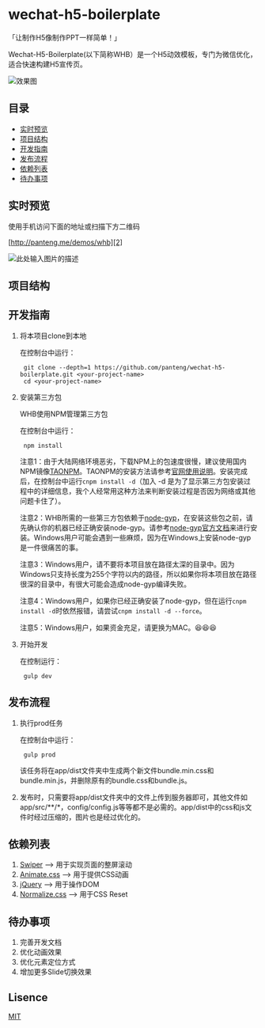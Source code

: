# wechat-h5-boilerplate

「让制作H5像制作PPT一样简单！」

Wechat-H5-Boilerplate(以下简称WHB）是一个H5动效模板，专门为微信优化，适合快速构建H5宣传页。

![效果图][1]

## 目录

 - [实时预览](#live-preview)
 - [项目结构](#project-structure)
 - [开发指南](#development)
 - [发布流程](#production)
 - [依赖列表](#dependencies)
 - [待办事项](#to-dos)

## 实时预览

使用手机访问下面的地址或扫描下方二维码

[http://panteng.me/demos/whb][2]

![此处输入图片的描述][3]

## 项目结构

## 开发指南

1. 将本项目clone到本地

    在控制台中运行：

        git clone --depth=1 https://github.com/panteng/wechat-h5-boilerplate.git <your-project-name>
        cd <your-project-name>

2. 安装第三方包

    WHB使用NPM管理第三方包    

    在控制台中运行：

        npm install

    注意1：由于大陆网络环境恶劣，下载NPM上的包速度很慢，建议使用国内NPM镜像[TAONPM][4]。TAONPM的安装方法请参考[官网使用说明][5]。安装完成后，在控制台中运行`cnpm install -d`（加入 -d  是为了显示第三方包安装过程中的详细信息，我个人经常用这种方法来判断安装过程是否因为网络或其他问题卡住了）。

    注意2：WHB所需的一些第三方包依赖于[node-gyp][6]，在安装这些包之前，请先确认你的机器已经正确安装node-gyp。请参考[node-gyp官方文档][7]来进行安装。Windows用户可能会遇到一些麻烦，因为在Windows上安装node-gyp是一件很痛苦的事。
    
    注意3：Windows用户，请不要将本项目放在路径太深的目录中。因为Windows只支持长度为255个字符以内的路径，所以如果你将本项目放在路径很深的目录中，有很大可能会造成node-gyp编译失败。
    
    注意4：Windows用户，如果你已经正确安装了node-gyp，但在运行`cnpm install -d`时依然报错，请尝试`cnpm install -d --force`。
    
    注意5：Windows用户，如果资金充足，请更换为MAC。:laughing::laughing::laughing:
    
3. 开始开发

    在控制运行：

        gulp dev

## 发布流程

1. 执行prod任务

   在控制台中运行：

        gulp prod

    该任务将在app/dist文件夹中生成两个新文件bundle.min.css和bundle.min.js，并删除原有的bundle.css和bundle.js。
    
2. 发布时，只需要将app/dist文件夹中的文件上传到服务器即可，其他文件如app/src/**/*，config/config.js等等都不是必需的。app/dist中的css和js文件时经过压缩的，图片也是经过优化的。

## 依赖列表
1. [Swiper][8] --> 用于实现页面的整屏滚动
2. [Animate.css][9] --> 用于提供CSS动画
3. [jQuery][10] --> 用于操作DOM
4. [Normalize.css][11] --> 用于CSS Reset

## 待办事项
1. 完善开发文档
2. 优化动画效果
3. 优化元素定位方式
4. 增加更多Slide切换效果

## Lisence
[MIT][12]


  [1]: https://raw.githubusercontent.com/panteng/wechat-h5-boilerplate/master/demo.jpg
  [2]: http://panteng.me/demos/whb
  [3]: https://raw.githubusercontent.com/panteng/wechat-h5-boilerplate/master/QR-Code.png
  [4]: http://npm.taobao.org/
  [5]: http://npm.taobao.org/
  [6]: https://github.com/nodejs/node-gyp
  [7]: https://github.com/nodejs/node-gyp#installation
  [8]: https://github.com/nolimits4web/swiper/
  [9]: https://github.com/daneden/animate.css
  [10]: https://github.com/jquery/jquery
  [11]: https://github.com/necolas/normalize.css
  [12]: http://opensource.org/licenses/mit-license.html
